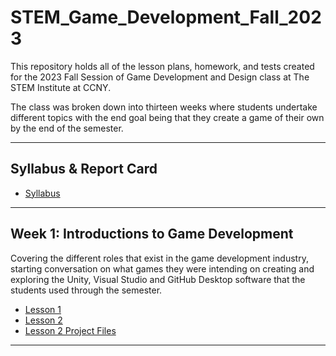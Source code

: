 # STEM_Game_Development_Fall_2023

This repository holds all of the lesson plans, homework, and tests created for the 2023 Fall Session of Game Development and Design class at The STEM Institute at CCNY.
 
The class was broken down into thirteen weeks where students undertake different topics with the end goal being that they create a game of their own by the end of the semester.

- - - -

## Syllabus & Report Card  ##

* [Syllabus](https://github.com/Sgrygorczuk/STEM-At-CCNY-Fall-2023-Semester/blob/main/STEM%20Syllabus%20Game%20Design%20and%20Development.pdf)

- - - -

## Week 1: Introductions to Game Development  ##
Covering the different roles that exist in the game development industry, starting conversation on what games they were intending on creating and exploring the Unity, Visual Studio and GitHub Desktop software that the students used through the semester. 

* [Lesson 1](https://github.com/Sgrygorczuk/STEM-At-CCNY-Fall-2023-Semester/blob/main/Week%201/Lesson_1.pdf)
* [Lesson 2](https://github.com/Sgrygorczuk/STEM-At-CCNY-Fall-2023-Semester/blob/main/Week%201/Lesson_2.pdf)
* [Lesson 2 Project Files](https://github.com/Sgrygorczuk/Week_1_Lesson_1)

- - - -

